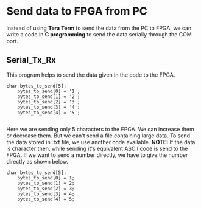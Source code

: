 # Send data to FPGA from PC
Instead of using **Tera Term** to send the data from the PC to FPGA, we can write a code in **C programming** to send the data serially through the COM port. 

## Serial_Tx_Rx
This program helps to send the data given in the code to the FPGA. 

```
char bytes_to_send[5];
    bytes_to_send[0] = '1';
    bytes_to_send[1] = '2';
    bytes_to_send[2] = '3';
    bytes_to_send[3] = '4';
    bytes_to_send[4] = '5';
    
```

Here we are sending only 5 characters to the FPGA. We can increase them or decrease them. But we can't send a file containing large data. To send the data stored in .txt file, we use another code available.
**NOTE:** If the data is character then, while sending it's equivalent ASCII code is send to the FPGA. If we want to send a number directly, we have to give the number directly as shown below.

```
char bytes_to_send[5];
    bytes_to_send[0] = 1;
    bytes_to_send[1] = 2;
    bytes_to_send[2] = 3;
    bytes_to_send[3] = 4;
    bytes_to_send[4] = 5;
    
```
